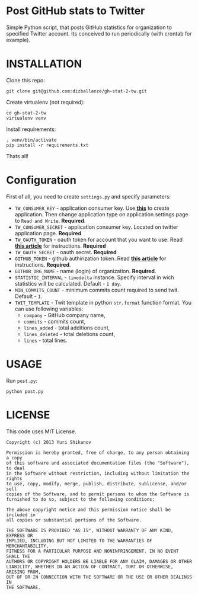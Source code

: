 Post GitHub stats to Twitter
====================================

Simple Python script, that posts GitHub statistics for organization to specified Twitter account.
Its conceived to run periodically (with crontab for example).


INSTALLATION
============

Clone this repo:
```
git clone git@github.com:dizballanze/gh-stat-2-tw.git
```

Create virtualenv (not required):
```
cd gh-stat-2-tw
virtualenv venv
```

Install requirements:
```
. venv/bin/activate
pip install -r requirements.txt
```

Thats all!


Configuration
=============

First of all, you need to create `settings.py` and specify parameters:

-  `TW_CONSUMER_KEY` - application consumer key. Use **[this](https://dev.twitter.com/apps)** to create application. Then change application type on application settings page to `Read and Write`. **Required**.
-  `TW_CONSUMER_SECRET` - application consumer key. Located on twitter application page. **Required**
-  `TW_OAUTH_TOKEN` - oauth token for account that you want to use. Read **[this article](https://dev.twitter.com/docs/auth/tokens-devtwittercom)** for instructions. **Required**
-  `TW_OAUTH_SECRET` - oauth secret. **Required**
-  `GITHUB_TOKEN` - github authirization token. Read **[this article](https://help.github.com/articles/creating-an-access-token-for-command-line-use#creating-a-token)** for instructions. **Required**.
-  `GITHUB_ORG_NAME` - name (login) of organization. **Required**.
-  `STATISTIC_INTERVAL` - `timedelta` instance. Specify interval in wich statistics will be calculated. Default - `1 day`.
-  `MIN_COMMITS_COUNT` - minimum commits count required to send twit. Default - `1`.
-  `TWIT_TEMPLATE` - Twit template in python `str.format` function format. You can use following variables:
    -  `company` - GitHub company name,
    -  `commits` - commits count,
    -  `lines_added` - total additions count,
    -  `lines_deleted` - total deletions count,
    -  `lines` - total lines.


USAGE
=====
Run `post.py`:
```
python post.py
```


LICENSE
=======
This code uses MIT License.

```
Copyright (c) 2013 Yuri Shikanov

Permission is hereby granted, free of charge, to any person obtaining a copy
of this software and associated documentation files (the "Software"), to deal
in the Software without restriction, including without limitation the rights
to use, copy, modify, merge, publish, distribute, sublicense, and/or sell
copies of the Software, and to permit persons to whom the Software is
furnished to do so, subject to the following conditions:

The above copyright notice and this permission notice shall be included in
all copies or substantial portions of the Software.

THE SOFTWARE IS PROVIDED "AS IS", WITHOUT WARRANTY OF ANY KIND, EXPRESS OR
IMPLIED, INCLUDING BUT NOT LIMITED TO THE WARRANTIES OF MERCHANTABILITY,
FITNESS FOR A PARTICULAR PURPOSE AND NONINFRINGEMENT. IN NO EVENT SHALL THE
AUTHORS OR COPYRIGHT HOLDERS BE LIABLE FOR ANY CLAIM, DAMAGES OR OTHER
LIABILITY, WHETHER IN AN ACTION OF CONTRACT, TORT OR OTHERWISE, ARISING FROM,
OUT OF OR IN CONNECTION WITH THE SOFTWARE OR THE USE OR OTHER DEALINGS IN
THE SOFTWARE.
```